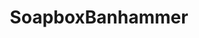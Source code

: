---
title: SoapboxBanhammer
crosslinks:
- causeWhyNotMate
- AMAAggregator
- ThatsStayingBlue
- potatoesarenotcool
- '2013'
- emojipasta
---